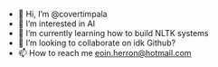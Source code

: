 - 👋 Hi, I’m @covertimpala
- 👀 I’m interested in AI
- 🌱 I’m currently learning how to build NLTK systems
- 💞️ I’m looking to collaborate on idk Github?
- 📫 How to reach me eoin.herron@hotmail.com

<!---
covertimpala/covertimpala is a ✨ special ✨ repository because its `README.md` (this file) appears on your GitHub profile.
You can click the Preview link to take a look at your changes.
--->
